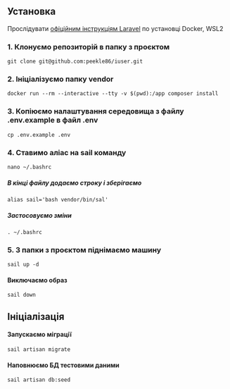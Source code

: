 ## Установка

Прослідувати 
[офіційним інструкціям Laravel](https://laravel.com/docs/9.x/installation#getting-started-on-windows)
по установці Docker, WSL2

### 1. Клонуємо репозиторій в папку з проєктом
~~~
git clone git@github.com:peekle86/iuser.git
~~~

### 2. Ініціалізуємо папку vendor
~~~
docker run --rm --interactive --tty -v $(pwd):/app composer install
~~~

### 3. Копіюємо налаштування середовища з файлу .env.example в файл .env
~~~
cp .env.example .env
~~~

### 4. Ставимо аліас на sail команду
~~~
nano ~/.bashrc
~~~
##### В кінці файлу додаємо строку і зберігаємо
~~~
alias sail='bash vendor/bin/sal'
~~~
##### Застосовуємо зміни
~~~
. ~/.bashrc
~~~

### 5. З папки з проєктом піднімаємо машину
~~~
sail up -d
~~~
#### Виключаємо образ
~~~
sail down
~~~

## Ініціалізація

#### Запускаємо міграції
~~~
sail artisan migrate
~~~

#### Наповнюємо БД тестовими даними
~~~
sail artisan db:seed
~~~

